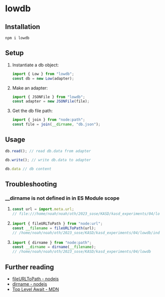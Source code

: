 # lowdb

## Installation

```
npm i lowdb
```

## Setup

1. Instantiate a db object:

   ```js
   import { Low } from "lowdb";
   const db = new Low(adapter);
   ```

1. Make an adapter:

   ```js
   import { JSONFile } from "lowdb";
   const adapter = new JSONFile(file);
   ```

1. Get the db file path:
   ```js
   import { join } from "node:path";
   const file = join(__dirname, "db.json");
   ```

## Usage

```js
db.read(); // read db.data from adapter
```

```js
db.write(); // write db.data to adapter
```

```js
db.data // db content
```

## Troubleshooting

### \_\_dirname is not defined in in ES Module scope

1.  ```js
    const url = import.meta.url;
    // file:///home/noah/noah/oth/2023_sose/KASD/kasd_experiments/04/lowdb/index.js:1
    ```

2.  ```js
    import { fileURLToPath } from "node:url";
    const __filename = fileURLToPath(url);
    // /home/noah/noah/oth/2023_sose/KASD/kasd_experiments/04/lowdb/index.js
    ```

3.  ```js
    import { dirname } from "node:path";
    const __dirname = dirname(__filename);
    // /home/noah/noah/oth/2023_sose/KASD/kasd_experiments/04/lowdb
    ```

## Further reading

- [fileURLToPath - nodejs](https://nodejs.org/docs/latest-v18.x/api/url.html#urlfileurltopathurl)
- [dirname - nodejs](https://nodejs.org/docs/latest-v18.x/api/path.html#pathdirnamepath)
- [Top Level Await - MDN](https://developer.mozilla.org/en-US/docs/Web/JavaScript/Reference/Operators/await#top_level_await)
